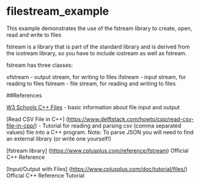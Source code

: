 # filestream_example
This example demonstrates the use of the fstream library to create, open, read and write to files

fstream is a library that is part of the standard library and is derived from the iostream library, so you have to include iostream as well as fstream.

fstream has three classes:

ofstream - output stream, for writing to files
ifstream - input stream, for reading to files
fstream - file stream, for reading and writing to files

##References

[W3 Schools C++ Files](https://www.w3schools.com/cpp/cpp_files.asp) - basic information about file input and output

[Read CSV File in C++] (https://www.delftstack.com/howto/cpp/read-csv-file-in-cpp/) - Tutorial for reading and parsing csv (comma separated values) file into a C++ program. Note: To parse JSON you will need to find an external library (or write one yourself!)

[fstream library] (https://www.cplusplus.com/reference/fstream) Official C++ Reference

[Input/Output with Files] (https://www.cplusplus.com/doc/tutorial/files/) Official C++ Reference Tutorial






